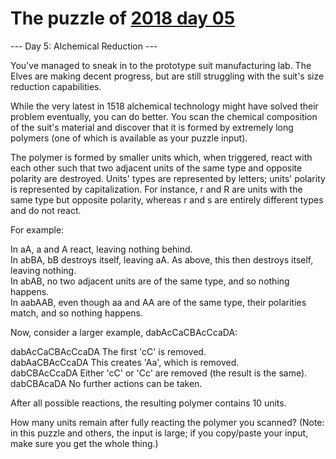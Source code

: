 # The puzzle of [2018 day 05](https://adventofcode.com/2018/day/5)

--- Day 5: Alchemical Reduction ---

You've managed to sneak in to the prototype suit manufacturing lab.  The Elves are making decent progress, but are still struggling with the suit's size reduction capabilities.

While the very latest in 1518 alchemical technology might have solved their problem eventually, you can do better.  You scan the chemical composition of the suit's material and discover that it is formed by extremely long polymers (one of which is available as your puzzle input).

The polymer is formed by smaller units which, when triggered, react with each other such that two adjacent units of the same type and opposite polarity are destroyed. Units' types are represented by letters; units' polarity is represented by capitalization.  For instance, r and R are units with the same type but opposite polarity, whereas r and s are entirely different types and do not react.

For example:

In aA, a and A react, leaving nothing behind.\
In abBA, bB destroys itself, leaving aA.  As above, this then destroys itself, leaving nothing.\
In abAB, no two adjacent units are of the same type, and so nothing happens.\
In aabAAB, even though aa and AA are of the same type, their polarities match, and so nothing happens.

Now, consider a larger example, dabAcCaCBAcCcaDA:

dabAcCaCBAcCcaDA  The first 'cC' is removed.\
dabAaCBAcCcaDA    This creates 'Aa', which is removed.\
dabCBAcCcaDA      Either 'cC' or 'Cc' are removed (the result is the same).\
dabCBAcaDA        No further actions can be taken.

After all possible reactions, the resulting polymer contains 10 units.

How many units remain after fully reacting the polymer you scanned? (Note: in this puzzle and others, the input is large; if you copy/paste your input, make sure you get the whole thing.)